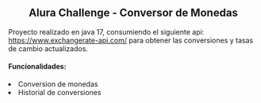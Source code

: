 <h2 align=center>Alura Challenge - Conversor de Monedas</h2>

Proyecto realizado en java 17, consumiendo el siguiente api: https://www.exchangerate-api.com/ para obtener las conversiones y tasas de cambio actualizados.


  <h4>Funcionalidades:</h4>
  <li>Conversion de monedas</li>
  <li>Historial de conversiones</li>
